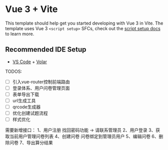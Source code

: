 # Vue 3 + Vite

This template should help get you started developing with Vue 3 in Vite. The template uses Vue 3 `<script setup>` SFCs, check out the [script setup docs](https://v3.vuejs.org/api/sfc-script-setup.html#sfc-script-setup) to learn more.

## Recommended IDE Setup

- [VS Code](https://code.visualstudio.com/) + [Volar](https://marketplace.visualstudio.com/items?itemName=Vue.volar)


TODOS:
- [ ] 引入vue-router控制前端路由
- [ ] 登录体系、用户问卷管理页面
- [ ] 表单导出下载
- [ ] url生成工具
- [ ] qrcode生成器
- [ ] 优化创建试题流程
- [ ] 样式优化

需要新增接口：
1、用户注册 找回密码功能 -> 请联系管理员
2、用户登录
3、获取当前用户管理问卷列表
4、创建问卷 问卷绑定到管理员用户
5、编辑问卷
6、删除问卷
7、导出算分结果

